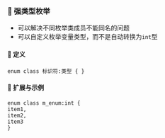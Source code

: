 ### 🐘 强类型枚举
* 可以解决不同枚举类成员不能同名的问题  
* 可以自定义枚举变量类型，而不是自动转换为`int`型
#### 🍎 定义
`enum class 标识符:类型 { }`
#### 🍎 扩展与示例
```
enum class m_enum:int {
item1,
item2,
item3
}
```
